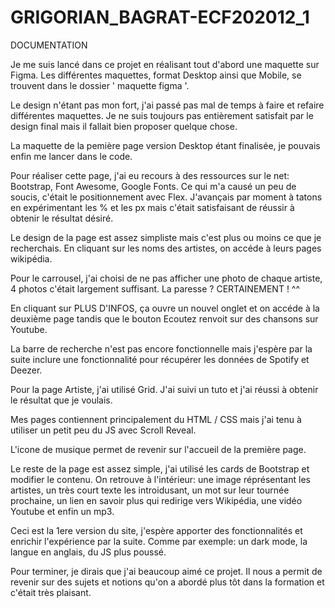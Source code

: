 # GRIGORIAN_BAGRAT-ECF202012_1

DOCUMENTATION

Je me suis lancé dans ce projet en réalisant tout d'abord une maquette sur Figma.
Les différentes maquettes, format Desktop ainsi que Mobile, se trouvent dans le dossier ' maquette figma '.

Le design n'étant pas mon fort, j'ai passé pas mal de temps à faire et refaire différentes maquettes.
Je ne suis toujours pas entièrement satisfait par le design final mais il fallait bien proposer quelque chose.

La maquette de la pemière page version Desktop étant finalisée, je pouvais enfin me lancer dans le code.

Pour réaliser cette page, j'ai eu recours à des ressources sur le net: Bootstrap, Font Awesome, Google Fonts.
Ce qui m'a causé un peu de soucis, c'était le positionnement avec Flex.
J'avançais par moment à tatons en expérimentant les % et les px mais c'était satisfaisant de réussir à obtenir le résultat désiré.

Le design de la page est assez simpliste mais c'est plus ou moins ce que je recherchais.
En cliquant sur les noms des artistes, on accéde à leurs pages wikipédia.

Pour le carrousel, j'ai choisi de ne pas afficher une photo de chaque artiste, 4 photos c'était largement suffisant.
La paresse ? CERTAINEMENT ! ^^

En cliquant sur PLUS D'INFOS, ça ouvre un nouvel onglet et on accéde à la deuxième page tandis que le bouton Ecoutez renvoit sur des chansons sur Youtube.

La barre de recherche n'est pas encore fonctionnelle mais j'espère par la suite inclure une fonctionnalité pour récupérer les données de Spotify et Deezer.

Pour la page Artiste, j'ai utilisé Grid.
J'ai suivi un tuto et j'ai réussi à obtenir le résultat que je voulais.

Mes pages contiennent principalement du HTML / CSS mais j'ai tenu à utiliser un petit peu du JS avec Scroll Reveal.

L'icone de musique permet de revenir sur l'accueil de la première page.

Le reste de la page est assez simple, j'ai utilisé les cards de Bootstrap et modifier le contenu.
On retrouve à l'intérieur: une image réprésentant les artistes, un très court texte les introidusant, un mot sur leur tournée prochaine, 
un lien en savoir plus qui redirige vers Wikipédia, une vidéo Youtube et enfin un mp3.

Ceci est la 1ere version du site, j'espère apporter des fonctionnalités et enrichir l'expérience par la suite.
Comme par exemple: un dark mode, la langue en anglais, du JS plus poussé.

Pour terminer, je dirais que j'ai beaucoup aimé ce projet.
Il nous a permit de revenir sur des sujets et notions qu'on a abordé plus tôt dans la formation et c'était très plaisant.
